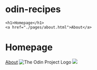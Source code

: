 # odin-recipes


<!DOCTYPE html>

<html lang="en">





<body>

    <h1>Homepage</h1>
    <a href="./pages/about.html">About</a>


</body>



<body>
    <h1>Homepage</h1>
    <a href="./pages/about.html">About</a>
  </body>


  <img src="https://www.theodinproject.com/mstile-310x310.png" alt="The Odin Project Logo">


  <img src="../images/dog.jpg">

</html>
